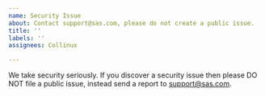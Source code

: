 ```yaml
---
name: Security Issue
about: Contact support@sas.com, please do not create a public issue.
title: ''
labels: ''
assignees: Collinux

---
```


We take security seriously. If you discover a security issue then please DO NOT file a public issue, instead send a report to support@sas.com.
